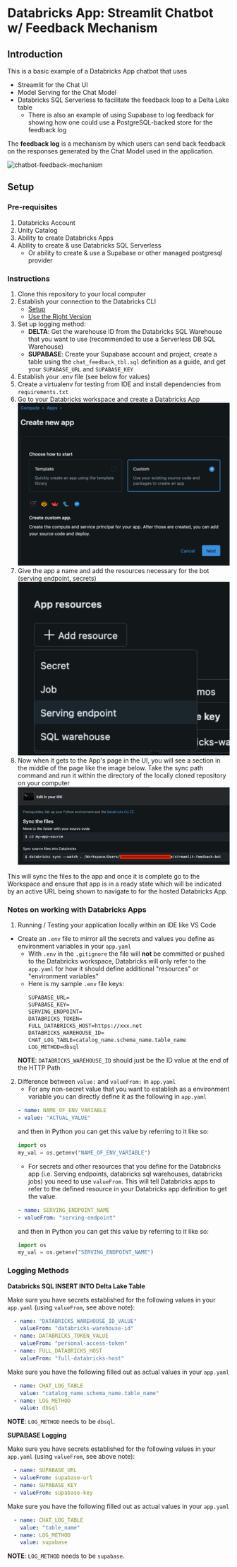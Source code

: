 # Databricks App: Streamlit Chatbot w/ Feedback Mechanism  
  
## Introduction
  
This is a basic example of a Databricks App chatbot that uses
- Streamlit for the Chat UI  
- Model Serving for the Chat Model  
- Databricks SQL Serverless to facilitate the feedback loop to a Delta Lake table  
    - There is also an example of using Supabase to log feedback for showing how one could use a PostgreSQL-backed store for the feedback log  

The **feedback log** is a mechanism by which users can send back feedback on the responses generated by the Chat Model used in the application.  

 
![chatbot-feedback-mechanism](./imgs/streamlit-feedback-bot-v1.gif)  
  
## Setup
  
### Pre-requisites  
1. Databricks Account  
2. Unity Catalog  
3. Ability to create Databricks Apps  
4. Ability to create & use Databricks SQL Serverless  
    - Or ability to create & use a Supabase or other managed postgresql provider  
  
### Instructions  
1. Clone this repository to your local computer  
2. Establish your connection to the Databricks CLI
    - [Setup](https://docs.databricks.com/en/dev-tools/cli/tutorial.html)
    - [Use the Right Version](https://docs.databricks.com/en/dev-tools/cli/migrate.html)  
3. Set up logging method:  
    - **DELTA**: Get the warehouse ID from the Databricks SQL Warehouse that you want to use (recommended to use a Serverless DB SQL Warehouse)
    - **SUPABASE**: Create your Supabase account and project, create a table using the `chat_feedback_tbl.sql` definition as a guide, and get your `SUPABASE_URL` and `SUPABASE_KEY`
4. Establish your .env file (see below for values)  
5. Create a virtualenv for testing from IDE and install dependencies from `requirements.txt`  
6. Go to your Databricks workspace and create a Databricks App  
![create-app](./imgs/create-app.png)
7. Give the app a name and add the resources necessary for the bot (serving endpoint, secrets)
![add-resources](./imgs/add-resources.png)
8. Now when it gets to the App's page in the UI, you will see a section in the middle of the page like the image below. Take the sync path command and run it within the directory of the locally cloned repository on your computer  
![get-sync-path](./imgs/get-sync-path.png)  

This will sync the files to the app and once it is complete go to the Workspace and ensure that app is in a ready state which will be indicated by an active URL being shown to navigate to for the hosted Databricks App. 

### Notes on working with Databricks Apps  
  
1. Running / Testing your application locally within an IDE like VS Code  
- Create an `.env` file to mirror all the secrets and values you define as environment variables in your `app.yaml`  
    - With `.env` in the `.gitignore` the file will **not** be committed or pushed to the Databricks workspace, Databricks will only refer to the `app.yaml` for how it should define additional "resources" or "environment variables"  
    - Here is my sample `.env` file keys:  
        ```
        SUPABASE_URL=
        SUPABASE_KEY=
        SERVING_ENDPOINT=
        DATABRICKS_TOKEN=
        FULL_DATABRICKS_HOST=https://xxx.net
        DATABRICKS_WAREHOUSE_ID=
        CHAT_LOG_TABLE=catalog_name.schema_name.table_name
        LOG_METHOD=dbsql
        ```  
    **NOTE**: `DATABRICKS_WAREHOUSE_ID` should just be the ID value at the end of the HTTP Path  
2. Difference between `value:` and `valueFrom:` in `app.yaml`  
    - For any non-secret value that you want to establish as a environment variable you can directly define it as the following in `app.yaml`  
    ```yaml
    - name: NAME_OF_ENV_VARIABLE
    - value: "ACTUAL_VALUE"
    ```  
    and then in Python you can get this value by referring to it like so:
    ```python
    import os
    my_val = os.getenv("NAME_OF_ENV_VARIABLE")
    ```  
    - For secrets and other resources that you define for the Databricks app (i.e. Serving endpoints, databricks sql warehouses, databricks jobs) you need to use `valueFrom`. This will tell Databricks apps to refer to the defined resource in your Databricks app definition to get the value.  
    ```yaml
    - name: SERVING_ENDPOINT_NAME
    - valueFrom: "serving-endpoint"
    ```  
    and then in Python you can get this value by referring to it like so:
    ```python
    import os
    my_val = os.getenv("SERVING_ENDPOINT_NAME")

### Logging Methods  

**Databricks SQL INSERT INTO Delta Lake Table**  

Make sure you have secrets established for the following values in your `app.yaml` (using `valueFrom`, see above note):  
```yaml
  - name: "DATABRICKS_WAREHOUSE_ID_VALUE"
    valueFrom: "databricks-warehouse-id"
  - name: DATABRICKS_TOKEN_VALUE
    valueFrom: "personal-access-token"
  - name: FULL_DATABRICKS_HOST
    valueFrom: "full-databricks-host"
```  
Make sure you have the following filled out as actual values in your `app.yaml`
```yaml
  - name: CHAT_LOG_TABLE
    value: "catalog_name.schema_name.table_name"
  - name: LOG_METHOD
    value: dbsql
```
**NOTE**: `LOG_METHOD` needs to be `dbsql`.  
  
**SUPABASE Logging**  

Make sure you have secrets established for the following values in your `app.yaml` (using `valueFrom`, see above note):  
```yaml
  - name: SUPABASE_URL
  - valueFrom: supabase-url
  - name: SUPABASE_KEY
  - valueFrom: supabase-key
```  
Make sure you have the following filled out as actual values in your `app.yaml`
```yaml
  - name: CHAT_LOG_TABLE
    value: "table_name"
  - name: LOG_METHOD
    value: supabase
```
**NOTE**: `LOG_METHOD` needs to be `supabase`.

